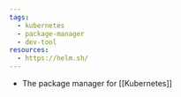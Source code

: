 ```yaml
---
tags:
  - kubernetes
  - package-manager
  - dev-tool
resources:
  - https://helm.sh/
---
```

- The package manager for [[Kubernetes]]